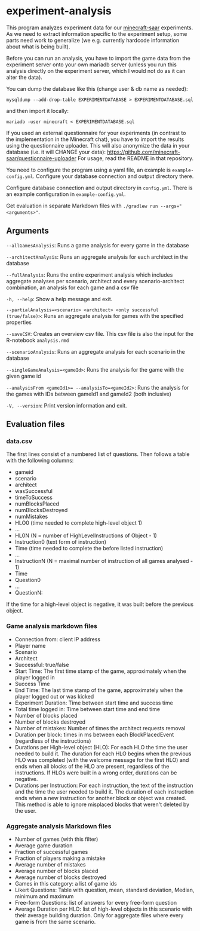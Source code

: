 # experiment-analysis

This program analyzes experiment data for our [minecraft-saar](https://minecraft-saar.github.io/)
experiments.  As we need to extract information specific to the experiment setup,
some parts need work to generalize (we e.g. currently hardcode information
about what is being built).

Before you can run an analysis, you have to import the game data from
the experiment server onto your own mariadb server (unless you run
this analysis directly on the experiment server, which I would not do
as it can alter the data).

You can dump the database like this (change user & db name as needed):

`mysqldump --add-drop-table EXPERIMENTDATABASE > EXPERIMENTDATABASE.sql`

and then import it locally:

`mariadb -user minecraft < EXPERIMENTDATABASE.sql`


If you used an external questionnaire for your experiments (in
contrast to the implementation in the Minecraft chat), you have to
import the results using the questionnaire uploader.  This will also
anonymize the data in your database (i.e. it will CHANGE your data):
https://github.com/minecraft-saar/questionnaire-uploader
For usage, read the README in that repository.


You need to configure the program using a yaml file, an example is
`example-config.yml`. Configure your database connection and output
directory there.

Configure database connection and output directory in `config.yml`.
There is an example configuration in `example-config.yml`.

Get evaluation in separate Markdown files with `./gradlew run --args="<arguments>"`.

## Arguments
`--allGamesAnalysis`:  Runs a game analysis for every game in the database

`--architectAnalysis`: Runs an aggregate analysis for each architect in the database

`--fullAnalysis`: Runs the entire experiment analysis which includes
                              aggregate analyses per scenario, architect and
                              every scenario-architect combination, an analysis
                              for each game and a csv file

`-h, --help`: Show a help message and exit.

`--partialAnalysis=<scenario> <architect> <only successful (true/false)>`:
Runs an aggregate analysis for games with the specified properties

`--saveCSV`: Creates an overview csv file. 
This csv file is also the input for the R-notebook `analysis.rmd`

`--scenarioAnalysis`: Runs an aggregate analysis for each scenario in the
                              database

`--singleGameAnalysis=<gameId>`: Runs the analysis for the game with the given game id

`--analysisFrom <gameId1>= --analysisTo=<gameId2>`: Runs the analysis for the games with IDs between gameId1 and gameId2 (both inclusive)

`-V, --version`: Print version information and exit.

## Evaluation files

### data.csv
The first lines consist of a numbered list of questions.
Then follows a table with the following columns:

- gameid
- scenario
- architect
- wasSuccessful
- timeToSuccess
- numBlocksPlaced
- numBlocksDestroyed
- numMistakes
- HLO0 (time needed to complete high-level object 1)
- ...
- HL0N (N = number of HighLevelInstructions of Object - 1)
- Instruction0 (text form of instruction)
- Time (time needed to complete  the before listed instruction)
- ...
- InstructionN (N = maximal number of instruction of all games analysed - 1)
- Time
- Question0
- ...
- QuestionN:

If the time for a high-level object is negative, 
it was built before the previous object.

### Game analysis markdown files
 - Connection from: client IP address
 - Player name
 - Scenario
 - Architect
 - Successful: true/false
 - Start Time: The first time stamp of the game, approximately when the player
 logged in
 - Success Time
 - End Time: The last time stamp of the game, approximately when the player 
 logged out or was kicked
 - Experiment Duration: Time between start time and success time
 - Total time logged in: Time between start time and end time
 - Number of blocks placed
 - Number of blocks destroyed
 - Number of mistakes: Number of times the architect requests removal
 - Duration per block: times in ms between each BlockPlacedEvent (regardless of 
 the instructions)
 - Durations per High-level object (HLO): For each HLO the time the user needed
  to build it. The duration for each HLO begins when the previous HLO was completed
  (with the welcome message for the first HLO) and ends when all blocks of the HLO
  are present, regardless of the instructions. If HLOs were built in a wrong order,
  durations can be negative.
 - Durations per Instruction: For each instruction, the text of the instruction and the time the user needed to build it. The duration of each instruction ends when a new instruction for another block or object was created. This method is able to ignore misplaced blocks that weren't deleted by the user.
  
### Aggregate analysis Markdown files
 - Number of games (with this filter)
 - Average game duration
 - Fraction of successful games
 - Fraction of players making a mistake
 - Average number of mistakes
 - Average number of blocks placed
 - Average number of blocks destroyed
 - Games in this category: a list of game ids
 - Likert Questions: Table with question, mean, standard deviation, Median, minimum and maximum
 - Free-form Questions: list of answers for every free-form question
 - Average Duration per HLO: list of high-level objects in this scenario with
  their average building duration. Only for aggregate files where every game 
  is from the same scenario.


